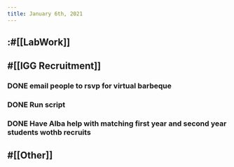 ```yaml
---
title: January 6th, 2021
---
```


## :#[[LabWork]]

## #[[IGG Recruitment]]
### DONE email people to rsvp for virtual barbeque

### DONE Run script

### DONE Have Alba help with matching first year and second year students wothb recruits

## #[[Other]]
